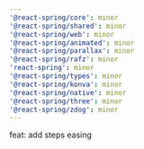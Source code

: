 ```yaml
---
'@react-spring/core': minor
'@react-spring/shared': minor
'@react-spring/web': minor
'@react-spring/animated': minor
'@react-spring/parallax': minor
'@react-spring/rafz': minor
'react-spring': minor
'@react-spring/types': minor
'@react-spring/konva': minor
'@react-spring/native': minor
'@react-spring/three': minor
'@react-spring/zdog': minor
---
```


feat: add steps easing
